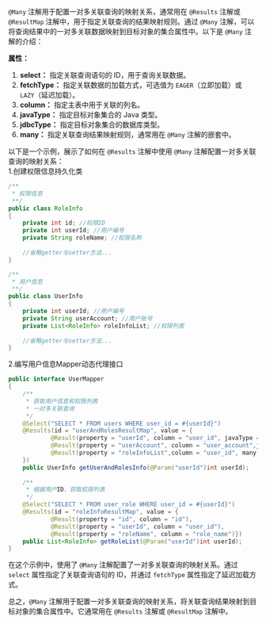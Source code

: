 `@Many` 注解用于配置一对多关联查询的映射关系，通常用在 `@Results` 注解或 `@ResultMap` 注解中，用于指定关联查询的结果映射规则。通过 `@Many` 注解，可以将查询结果中的一对多关联数据映射到目标对象的集合属性中。以下是 `@Many` 注解的介绍：

**属性：**

1. **select：** 指定关联查询语句的 ID，用于查询关联数据。
2. **fetchType：** 指定关联数据的加载方式，可选值为 `EAGER`（立即加载）或 `LAZY`（延迟加载）。
3. **column：** 指定主表中用于关联的列名。
4. **javaType：** 指定目标对象集合的 Java 类型。
5. **jdbcType：** 指定目标对象集合的数据库类型。
6. **many：** 指定关联查询结果映射规则，通常用在 `@Many` 注解的嵌套中。

以下是一个示例，展示了如何在 `@Results` 注解中使用 `@Many` 注解配置一对多关联查询的映射关系：<br />1.创建权限信息持久化类
```java
/**
 * 权限信息
 **/
public class RoleInfo
{
    private int id; //权限ID
    private int userId; //用户编号
    private String roleName; //权限名称
 
    //省略getter与setter方法...
}
```
```java
/**
 * 用户信息
 **/
public class UserInfo
{
    private int userId; //用户编号
    private String userAccount; //用户账号
    private List<RoleInfo> roleInfoList; //权限列表
 
    //省略getter与setter方法...
}
```
2.编写用户信息Mapper动态代理接口
```java
public interface UserMapper
{
    /**
     * 获取用户信息和权限列表
     * 一对多关联查询
     */
    @Select("SELECT * FROM users WHERE user_id = #{userId}")
    @Results(id = "userAndRolesResultMap", value = {
            @Result(property = "userId", column = "user_id", javaType = Integer.class, jdbcType = JdbcType.INTEGER, id = true),
            @Result(property = "userAccount", column = "user_account",javaType = String.class, jdbcType = JdbcType.VARCHAR),
            @Result(property = "roleInfoList",column = "user_id", many = @Many(select = "com.mapper.UserMapper.getRoleList", fetchType = FetchType.LAZY))
    })
    public UserInfo getUserAndRolesInfo(@Param("userId")int userId);
     
    /**
     * 根据用户ID，获取权限列表
     */
    @Select("SELECT * FROM user_role WHERE user_id = #{userId}")
    @Results(id = "roleInfoResultMap", value = {
            @Result(property = "id", column = "id"),
            @Result(property = "userId", column = "user_id"),
            @Result(property = "roleName", column = "role_name")})
    public List<RoleInfo> getRoleList(@Param("userId")int userId);
}
```

在这个示例中，使用了 `@Many` 注解配置了一对多关联查询的映射关系。通过 `select` 属性指定了关联查询语句的 ID，并通过 `fetchType` 属性指定了延迟加载方式。

总之，`@Many` 注解用于配置一对多关联查询的映射关系，将关联查询结果映射到目标对象的集合属性中。它通常用在 `@Results` 注解或 `@ResultMap` 注解中。
